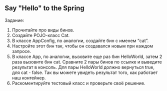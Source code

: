 ## Say "Hello" to the Spring

Задание:
1.	Прочитайте про виды бинов.
2.	Создайте POJO-класс Cat.
3.	В классе AppConfig, по аналогии, создайте бин с именем “cat”.
4.	Настройте этот бин так, чтобы он создавался новым при каждом запросе. 
5.	В классе App, по аналогии, вызовите еще раз бин HelloWorld, затем 2 раза вызовите бин cat. Сравните 2 пары бинов по ссылке и выведите результат в консоль. Для пары HelloWorld должно вернуться true, для cat - false. Так вы можете увидеть результат того, как работает наш контейнер.
6.	Раскоментируйте тестовый класс и проверьте своё решение.
